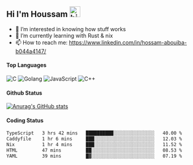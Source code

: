 ## Hi I'm Houssam <img src="https://user-images.githubusercontent.com/1303154/88677602-1635ba80-d120-11ea-84d8-d263ba5fc3c0.gif" width="28px" alt="hi">

- 👀 I’m interested in knowing how stuff works
- 🔭 I’m currently learning with Rust & nix
- 📫 How to reach me: https://www.linkedin.com/in/hossam-abouiba-b044a4147/

#### Top Languages

![C](https://img.shields.io/badge/c-%2300599C.svg?style=for-the-badge&logo=c&logoColor=white)
![Golang](https://img.shields.io/badge/go-blue?style=for-the-badge&logo=Goland)
![JavaScript](https://img.shields.io/badge/javascript-%23323330.svg?style=for-the-badge&logo=javascript&logoColor=%23F7DF1E)
![C++](https://img.shields.io/badge/C%2B%2B-blue?style=for-the-badge&logo=C%2B%2B)


#### Github Status
[![Anurag's GitHub stats](https://github-readme-stats.vercel.app/api?username=0xhoussam&theme=tokyonight)](https://github.com/anuraghazra/github-readme-stats)

#### Coding Status
<!--START_SECTION:waka-->

```txt
TypeScript   3 hrs 42 mins   ██████████░░░░░░░░░░░░░░░   40.00 %
Caddyfile    1 hr 6 mins     ███░░░░░░░░░░░░░░░░░░░░░░   12.03 %
Nix          1 hr 4 mins     ███░░░░░░░░░░░░░░░░░░░░░░   11.52 %
HTML         47 mins         ██░░░░░░░░░░░░░░░░░░░░░░░   08.53 %
YAML         39 mins         █▓░░░░░░░░░░░░░░░░░░░░░░░   07.19 %
```

<!--END_SECTION:waka-->
